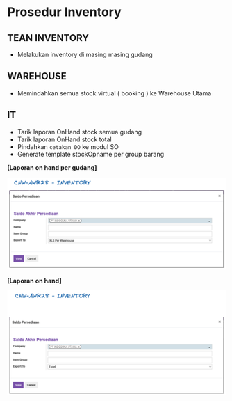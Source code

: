 # Prosedur Inventory
  
## TEAN INVENTORY
 
* Melakukan inventory di masing masing gudang

## WAREHOUSE

* Memindahkan semua stock virtual ( booking ) ke Warehouse Utama


## IT

* Tarik laporan OnHand stock semua gudang
* Tarik laporan OnHand stock total
* Pindahkan ```cetakan DO``` ke modul SO
* Generate template stockOpname per group barang

**[Laporan on hand per gudang]**

![stock onhand](img/wms03-img.excalidraw.png)


**[Laporan on hand]**


![stock onhand](img/wms03-img002.excalidraw.png)


